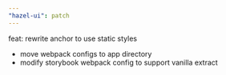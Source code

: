 ```yaml
---
"hazel-ui": patch
---
```


feat: rewrite anchor to use static styles

- move webpack configs to app directory
- modify storybook webpack config to support vanilla extract
